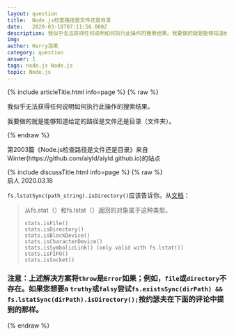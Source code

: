 ```yaml
---
layout: question
title:  Node.js检查路径是文件还是目录
date:   2020-03-18T07:11:56.000Z
description: 我似乎无法获得任何说明如何执行此操作的搜索结果。我要做的就是能够知道给定的路径是文件还是目录（文件夹）。...
img: 
author: Harry泡芙
category: question
answer: 1
tags: node.js Node.js
topic: Node.js
---
```

<div class="article-root">
  <div class="article">
    {% include articleTitle.html info=page %}
    {% raw %}
    <div class="article-content"><p><font style="vertical-align: inherit;"><font style="vertical-align: inherit;">我似乎无法获得任何说明如何执行此操作的搜索结果。</font></font></p>

<p><font style="vertical-align: inherit;"><font style="vertical-align: inherit;">我要做的就是能够知道给定的路径是文件还是目录（文件夹）。</font></font></p></div>
    {% endraw %}
  </div>
  <p class="winter_mark">第2003篇《Node.js检查路径是文件还是目录》来自Winter(https://github.com/aiyld/aiyld.github.io)的站点</p>
  <div class="discuss-wrapper">
    {% include discussTitle.html info=page %}
    {% raw %}
    <div class="discuss-item">
        <div class="discuss-parent">
          <div class="discuss-meta">
            <span class="discuss-user">启人</span>
            <span class="discuss-time">2020.03.18</span>
          </div>
          <div class="discuss-comment"><p><code>fs.lstatSync(path_string).isDirectory()</code><font style="vertical-align: inherit;"><font style="vertical-align: inherit;">应该告诉你。</font><font style="vertical-align: inherit;">从</font></font><a href="https://nodejs.org/docs/latest/api/fs.html#fs_class_fs_stats" rel="noreferrer"><font style="vertical-align: inherit;"><font style="vertical-align: inherit;">文档</font></font></a><font style="vertical-align: inherit;"><font style="vertical-align: inherit;">：</font></font></p>

<blockquote>
  <p><font style="vertical-align: inherit;"><font style="vertical-align: inherit;">从fs.stat（）和fs.lstat（）返回的对象属于这种类型。</font></font></p>

<pre><code>stats.isFile()<font></font>
stats.isDirectory()<font></font>
stats.isBlockDevice()<font></font>
stats.isCharacterDevice()<font></font>
stats.isSymbolicLink() (only valid with fs.lstat())<font></font>
stats.isFIFO()<font></font>
stats.isSocket()<font></font>
</code></pre>
</blockquote>

<h3><font style="vertical-align: inherit;"><font style="vertical-align: inherit;">注意：上述解决方案将</font></font><code>throw</code><font style="vertical-align: inherit;"><font style="vertical-align: inherit;">是</font></font><code>Error</code><font style="vertical-align: inherit;"><font style="vertical-align: inherit;">如果；</font><font style="vertical-align: inherit;">例如，</font></font><code>file</code><font style="vertical-align: inherit;"><font style="vertical-align: inherit;">或</font></font><code>directory</code><font style="vertical-align: inherit;"><font style="vertical-align: inherit;">不存在。</font><font style="vertical-align: inherit;">如果您想要a </font></font><code>truthy</code><font style="vertical-align: inherit;"><font style="vertical-align: inherit;">或</font></font><code>falsy</code><font style="vertical-align: inherit;"><font style="vertical-align: inherit;">尝试</font></font><code>fs.existsSync(dirPath) &amp;&amp; fs.lstatSync(dirPath).isDirectory();</code><font style="vertical-align: inherit;"><font style="vertical-align: inherit;">按约瑟夫在下面的评论中提到的那样。</font></font></h3></div>
        </div></div>
    {% endraw %}
  </div>
<div>
